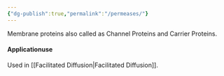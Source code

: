 ```yaml
---
{"dg-publish":true,"permalink":"/permeases/"}
---
```


Membrane proteins also called as Channel Proteins and Carrier Proteins.

#### Applicationuse
Used in [[Facilitated Diffusion\|Facilitated Diffusion]].